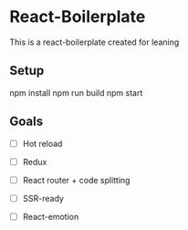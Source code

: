 # React-Boilerplate
This is a react-boilerplate created for leaning

## Setup
npm install
npm run build
npm start

## Goals
- [ ] Hot reload
- [ ] Redux
- [ ] React router + code splitting
- [ ] SSR-ready
- [ ] React-emotion
 